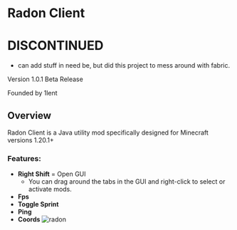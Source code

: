 
# Radon Client

# DISCONTINUED
- can add stuff in need be, but did this project to mess around with fabric.

Version 1.0.1 Beta Release

Founded by 1lent

## Overview
Radon Client is a Java utility mod
specifically designed for Minecraft versions 1.20.1+

### Features:

- **Right Shift** = Open GUI
  - You can drag around the tabs in the GUI and right-click to select or activate mods.  
- **Fps**
- **Toggle Sprint**
- **Ping**
- **Coords**
![radon](https://github.com/user-attachments/assets/3a4a0cf4-25b2-4df6-b862-2bd63bf6ce3a)
